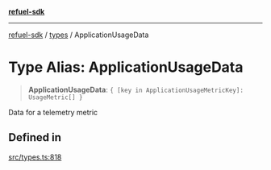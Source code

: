 [**refuel-sdk**](../../README.md)

***

[refuel-sdk](../../modules.md) / [types](../README.md) / ApplicationUsageData

# Type Alias: ApplicationUsageData

> **ApplicationUsageData**: `{ [key in ApplicationUsageMetricKey]: UsageMetric[] }`

Data for a telemetry metric

## Defined in

[src/types.ts:818](https://github.com/refuel-ai/refuel-sdk/blob/ce96b857bf5c9f1c73e98ea4629535109c473935/src/types.ts#L818)
